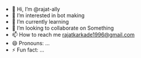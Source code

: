- 👋 Hi, I’m @rajat-ally
- 👀 I’m interested in bot making
- 🌱 I’m currently learning 
- 💞️ I’m looking to collaborate on Something 
- 📫 How to reach me rajatkarkade1996@gmail.com
- 😄 Pronouns: ...
- ⚡ Fun fact: ...

<!---
rajat-ally/rajat-ally is a ✨ special ✨ repository because its `README.md` (this file) appears on your GitHub profile.
You can click the Preview link to take a look at your changes.
---
